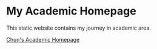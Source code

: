 # My Academic Homepage
This static website contains my journey in academic area.

[Chun's Academic Homepage](https://czh4ng.github.io/)
